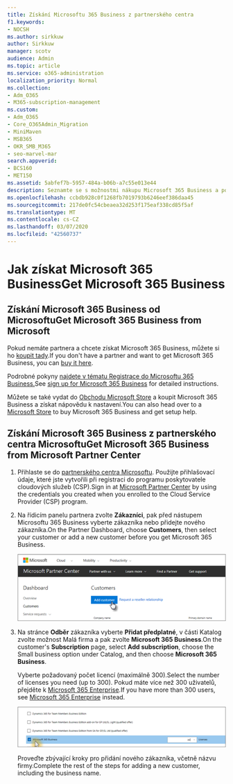 ```yaml
---
title: Získání Microsoftu 365 Business z partnerského centra
f1.keywords:
- NOCSH
ms.author: sirkkuw
author: Sirkkuw
manager: scotv
audience: Admin
ms.topic: article
ms.service: o365-administration
localization_priority: Normal
ms.collection:
- Adm_O365
- M365-subscription-management
ms.custom:
- Adm_O365
- Core_O365Admin_Migration
- MiniMaven
- MSB365
- OKR_SMB_M365
- seo-marvel-mar
search.appverid:
- BCS160
- MET150
ms.assetid: 5abfef7b-5957-484a-b06b-a7c55e013e44
description: Seznamte se s možnostmi nákupu Microsoft 365 Business a podrobnými pokyny k jeho zakoupení v Centru microsoftu.
ms.openlocfilehash: ccbdb928c0f1268fb7019793b6246eef386daa45
ms.sourcegitcommit: 217de0fc54cbeaea32d253f175eaf338cd85f5af
ms.translationtype: MT
ms.contentlocale: cs-CZ
ms.lasthandoff: 03/07/2020
ms.locfileid: "42560737"
---
```

# <a name="get-microsoft-365-business"></a><span data-ttu-id="671b3-103">Jak získat Microsoft 365 Business</span><span class="sxs-lookup"><span data-stu-id="671b3-103">Get Microsoft 365 Business</span></span>

## <a name="get-microsoft-365-business-from-microsoft"></a><span data-ttu-id="671b3-104">Získání Microsoft 365 Business od Microsoftu</span><span class="sxs-lookup"><span data-stu-id="671b3-104">Get Microsoft 365 Business from Microsoft</span></span>

<span data-ttu-id="671b3-105">Pokud nemáte partnera a chcete získat Microsoft 365 Business, můžete si ho [koupit tady](https://www.microsoft.com/en-US/microsoft-365/business).</span><span class="sxs-lookup"><span data-stu-id="671b3-105">If you don't have a partner and want to get Microsoft 365 Business, you can [buy it here](https://www.microsoft.com/en-US/microsoft-365/business).</span></span>

<span data-ttu-id="671b3-106">Podrobné pokyny [najdete v tématu Registrace do Microsoftu 365 Business.](sign-up.md)</span><span class="sxs-lookup"><span data-stu-id="671b3-106">See [sign up for Microsoft 365 Business](sign-up.md) for detailed instructions.</span></span>

<span data-ttu-id="671b3-107">Můžete se také vydat do [Obchodu Microsoft Store](https://www.microsoft.com/en-us/store/locations/find-a-store?icid=en_US_Store_UH_FAS) a koupit Microsoft 365 Business a získat nápovědu k nastavení.</span><span class="sxs-lookup"><span data-stu-id="671b3-107">You can also head over to a [Microsoft Store](https://www.microsoft.com/en-us/store/locations/find-a-store?icid=en_US_Store_UH_FAS) to buy Microsoft 365 Business and get setup help.</span></span>
  
## <a name="get-microsoft-365-business-from-microsoft-partner-center"></a><span data-ttu-id="671b3-108">Získání Microsoft 365 Business z partnerského centra Microsoftu</span><span class="sxs-lookup"><span data-stu-id="671b3-108">Get Microsoft 365 Business from Microsoft Partner Center</span></span>

1. <span data-ttu-id="671b3-109">Přihlaste se do [partnerského centra Microsoftu](https://go.microsoft.com/fwlink/p/?linkid=849910). Použijte přihlašovací údaje, které jste vytvořili při registraci do programu poskytovatele cloudových služeb (CSP).</span><span class="sxs-lookup"><span data-stu-id="671b3-109">Sign in at [Microsoft Partner Center](https://go.microsoft.com/fwlink/p/?linkid=849910) by using the credentials you created when you enrolled to the Cloud Service Provider (CSP) program.</span></span> 
    
2. <span data-ttu-id="671b3-110">Na řídicím panelu partnera zvolte **Zákazníci**, pak před nástupem Microsoftu 365 Business vyberte zákazníka nebo přidejte nového zákazníka.</span><span class="sxs-lookup"><span data-stu-id="671b3-110">On the Partner Dashboard, choose **Customers**, then select your customer or add a new customer before you get Microsoft 365 Business.</span></span>
    
    ![V partnerském centru společnosti Microsoft přidejte zákazníka.](../media/ec807d07-bbd2-411f-8fe1-c644cf9a3882.png)
  
3. <span data-ttu-id="671b3-112">Na stránce **Odběr** zákazníka vyberte **Přidat předplatné**, v části Katalog zvolte možnost Malá firma a pak zvolte **Microsoft 365 Business**.</span><span class="sxs-lookup"><span data-stu-id="671b3-112">On the customer's **Subscription** page, select **Add subscription**, choose the Small business option under Catalog, and then choose **Microsoft 365 Business**.</span></span>
    
    <span data-ttu-id="671b3-113">Vyberte požadovaný počet licencí (maximálně 300).</span><span class="sxs-lookup"><span data-stu-id="671b3-113">Select the number of licenses you need (up to 300).</span></span> <span data-ttu-id="671b3-114">Pokud máte více než 300 uživatelů, přejděte k [Microsoft 365 Enterprise](https://go.microsoft.com/fwlink/p/?linkid=862316).</span><span class="sxs-lookup"><span data-stu-id="671b3-114">If you have more than 300 users, see [Microsoft 365 Enterprise](https://go.microsoft.com/fwlink/p/?linkid=862316) instead.</span></span> 
    
    ![Na stránce Nové předplatné zvolte malé firmy.](../media/52d99e89-2175-4974-84bb-dd626048541b.png)
  
    <span data-ttu-id="671b3-116">Proveďte zbývající kroky pro přidání nového zákazníka, včetně názvu firmy.</span><span class="sxs-lookup"><span data-stu-id="671b3-116">Complete the rest of the steps for adding a new customer, including the business name.</span></span>
    


